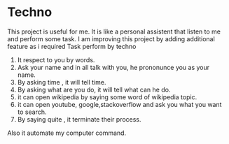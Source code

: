 # Techno
This project is useful for me. It is like a personal assistent that listen to me and perform some task. 
I am improving this project by adding additional feature as i required 
Task perform by techno
1. It respect to you by words.
2. Ask your name and in all talk with you, he prononunce you as your name.
3. By asking time , it will tell time.
4. By asking what are you do, it will tell what can he do.
5. it can open wikipedia by saying some word of wikipedia topic.
6. it can open youtube, google,stackoverflow and ask you what you want to search.
7. By saying quite , it terminate their process.

Also it automate my computer command.
 

